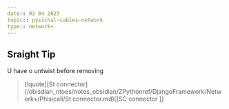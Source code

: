 ```yaml
---
date:: 02 04 2023
topic:: pysichal-cables-network
type:: network+
---
```

## Sraight Tip 
U have o untwist before removing 


>[!quote][St connector](/obisdian_ntoes/notes_obsidian/ZPythonref/DjangoFramework/Network+/Phisicall/St connector.md)[[SC connector ]]